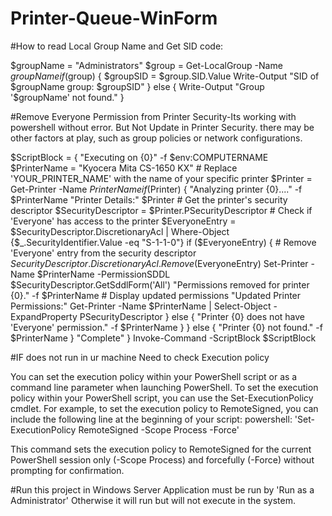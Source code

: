 # Printer-Queue-WinForm

#How to read Local Group Name and Get SID code: 

$groupName = "Administrators"
$group = Get-LocalGroup -Name $groupName
if ($group) {
    $groupSID = $group.SID.Value
    Write-Output "SID of $groupName group: $groupSID"
} else {
    Write-Output "Group '$groupName' not found."
}

#Remove Everyone Permission from Printer Security-Its working with powershell without error. But Not Update in Printer Security. there may be other factors at play, such as group policies or network configurations.

$ScriptBlock = {
     "Executing on {0}" -f $env:COMPUTERNAME
     $PrinterName = "Kyocera Mita CS-1650 KX"  # Replace 'YOUR_PRINTER_NAME' with the name of your specific printer
     $Printer = Get-Printer -Name $PrinterName
     if ($Printer) {
         "Analyzing printer {0}...." -f $PrinterName
         "Printer Details:"
         $Printer
         # Get the printer's security descriptor
         $SecurityDescriptor = $Printer.PSecurityDescriptor
         # Check if 'Everyone' has access to the printer
         $EveryoneEntry = $SecurityDescriptor.DiscretionaryAcl | Where-Object {$_.SecurityIdentifier.Value -eq "S-1-1-0"}
         if ($EveryoneEntry) {
             # Remove 'Everyone' entry from the security descriptor
             $SecurityDescriptor.DiscretionaryAcl.Remove($EveryoneEntry)
             Set-Printer -Name $PrinterName -PermissionSDDL $SecurityDescriptor.GetSddlForm('All')
             "Permissions removed for printer {0}." -f $PrinterName
             # Display updated permissions
             "Updated Printer Permissions:"
             Get-Printer -Name $PrinterName | Select-Object -ExpandProperty PSecurityDescriptor
         } else {
             "Printer {0} does not have 'Everyone' permission." -f $PrinterName
         }
     } else {
         "Printer {0} not found." -f $PrinterName
     }
     "Complete" } Invoke-Command -ScriptBlock $ScriptBlock

#IF does not run in ur machine Need to check Execution policy

You can set the execution policy within your PowerShell script or as a command line parameter when launching PowerShell. To set the execution policy within your PowerShell script, you can use the Set-ExecutionPolicy cmdlet. For example, to set the execution policy to RemoteSigned, you can include the following line at the beginning of your script:
powershell: 
'Set-ExecutionPolicy RemoteSigned -Scope Process -Force'

This command sets the execution policy to RemoteSigned for the current PowerShell session only (-Scope Process) and forcefully (-Force) without prompting for confirmation.


#Run this project in Windows Server
Application must be run by 'Run as a Administrator' Otherwise it will run but will not execute in the system. 

